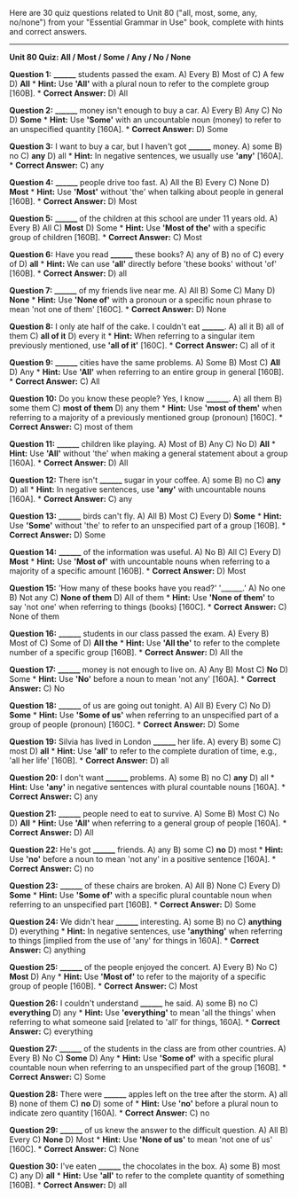 Here are 30 quiz questions related to Unit 80 ("all, most, some, any, no/none") from your "Essential Grammar in Use" book, complete with hints and correct answers.

---

**Unit 80 Quiz: All / Most / Some / Any / No / None**

**Question 1:** **______** students passed the exam.
A) Every
B) Most of
C) A few
D) **All**
    *   **Hint:** Use **'All'** with a plural noun to refer to the complete group [160B].
    *   **Correct Answer:** D) All

**Question 2:** **______** money isn't enough to buy a car.
A) Every
B) Any
C) No
D) **Some**
    *   **Hint:** Use **'Some'** with an uncountable noun (money) to refer to an unspecified quantity [160A].
    *   **Correct Answer:** D) Some

**Question 3:** I want to buy a car, but I haven't got **______** money.
A) some
B) no
C) **any**
D) all
    *   **Hint:** In negative sentences, we usually use **'any'** [160A].
    *   **Correct Answer:** C) any

**Question 4:** **______** people drive too fast.
A) All the
B) Every
C) None
D) **Most**
    *   **Hint:** Use **'Most'** without 'the' when talking about people in general [160B].
    *   **Correct Answer:** D) Most

**Question 5:** **______** of the children at this school are under 11 years old.
A) Every
B) All
C) **Most**
D) Some
    *   **Hint:** Use **'Most of the'** with a specific group of children [160B].
    *   **Correct Answer:** C) Most

**Question 6:** Have you read **______** these books?
A) any of
B) no of
C) every of
D) **all**
    *   **Hint:** We can use **'all'** directly before 'these books' without 'of' [160B].
    *   **Correct Answer:** D) all

**Question 7:** **______** of my friends live near me.
A) All
B) Some
C) Many
D) **None**
    *   **Hint:** Use **'None of'** with a pronoun or a specific noun phrase to mean 'not one of them' [160C].
    *   **Correct Answer:** D) None

**Question 8:** I only ate half of the cake. I couldn't eat **______**.
A) all it
B) all of them
C) **all of it**
D) every it
    *   **Hint:** When referring to a singular item previously mentioned, use **'all of it'** [160C].
    *   **Correct Answer:** C) all of it

**Question 9:** **______** cities have the same problems.
A) Some
B) Most
C) **All**
D) Any
    *   **Hint:** Use **'All'** when referring to an entire group in general [160B].
    *   **Correct Answer:** C) All

**Question 10:** Do you know these people? Yes, I know **______**.
A) all them
B) some them
C) **most of them**
D) any them
    *   **Hint:** Use **'most of them'** when referring to a majority of a previously mentioned group (pronoun) [160C].
    *   **Correct Answer:** C) most of them

**Question 11:** **______** children like playing.
A) Most of
B) Any
C) No
D) **All**
    *   **Hint:** Use **'All'** without 'the' when making a general statement about a group [160A].
    *   **Correct Answer:** D) All

**Question 12:** There isn't **______** sugar in your coffee.
A) some
B) no
C) **any**
D) all
    *   **Hint:** In negative sentences, use **'any'** with uncountable nouns [160A].
    *   **Correct Answer:** C) any

**Question 13:** **______** birds can't fly.
A) All
B) Most
C) Every
D) **Some**
    *   **Hint:** Use **'Some'** without 'the' to refer to an unspecified part of a group [160B].
    *   **Correct Answer:** D) Some

**Question 14:** **______** of the information was useful.
A) No
B) All
C) Every
D) **Most**
    *   **Hint:** Use **'Most of'** with uncountable nouns when referring to a majority of a specific amount [160B].
    *   **Correct Answer:** D) Most

**Question 15:** 'How many of these books have you read?' '______.'
A) No one
B) Not any
C) **None of them**
D) All of them
    *   **Hint:** Use **'None of them'** to say 'not one' when referring to things (books) [160C].
    *   **Correct Answer:** C) None of them

**Question 16:** **______** students in our class passed the exam.
A) Every
B) Most of
C) Some of
D) **All the**
    *   **Hint:** Use **'All the'** to refer to the complete number of a specific group [160B].
    *   **Correct Answer:** D) All the

**Question 17:** **______** money is not enough to live on.
A) Any
B) Most
C) **No**
D) Some
    *   **Hint:** Use **'No'** before a noun to mean 'not any' [160A].
    *   **Correct Answer:** C) No

**Question 18:** **______** of us are going out tonight.
A) All
B) Every
C) No
D) **Some**
    *   **Hint:** Use **'Some of us'** when referring to an unspecified part of a group of people (pronoun) [160C].
    *   **Correct Answer:** D) Some

**Question 19:** Silvia has lived in London **______** her life.
A) every
B) some
C) most
D) **all**
    *   **Hint:** Use **'all'** to refer to the complete duration of time, e.g., 'all her life' [160B].
    *   **Correct Answer:** D) all

**Question 20:** I don't want **______** problems.
A) some
B) no
C) **any**
D) all
    *   **Hint:** Use **'any'** in negative sentences with plural countable nouns [160A].
    *   **Correct Answer:** C) any

**Question 21:** **______** people need to eat to survive.
A) Some
B) Most
C) No
D) **All**
    *   **Hint:** Use **'All'** when referring to a general group of people [160A].
    *   **Correct Answer:** D) All

**Question 22:** He's got **______** friends.
A) any
B) some
C) **no**
D) most
    *   **Hint:** Use **'no'** before a noun to mean 'not any' in a positive sentence [160A].
    *   **Correct Answer:** C) no

**Question 23:** **______** of these chairs are broken.
A) All
B) None
C) Every
D) **Some**
    *   **Hint:** Use **'Some of'** with a specific plural countable noun when referring to an unspecified part [160B].
    *   **Correct Answer:** D) Some

**Question 24:** We didn't hear **______** interesting.
A) some
B) no
C) **anything**
D) everything
    *   **Hint:** In negative sentences, use **'anything'** when referring to things [implied from the use of 'any' for things in 160A].
    *   **Correct Answer:** C) anything

**Question 25:** **______** of the people enjoyed the concert.
A) Every
B) No
C) **Most**
D) Any
    *   **Hint:** Use **'Most of'** to refer to the majority of a specific group of people [160B].
    *   **Correct Answer:** C) Most

**Question 26:** I couldn't understand **______** he said.
A) some
B) no
C) **everything**
D) any
    *   **Hint:** Use **'everything'** to mean 'all the things' when referring to what someone said [related to 'all' for things, 160A].
    *   **Correct Answer:** C) everything

**Question 27:** **______** of the students in the class are from other countries.
A) Every
B) No
C) **Some**
D) Any
    *   **Hint:** Use **'Some of'** with a specific plural countable noun when referring to an unspecified part of the group [160B].
    *   **Correct Answer:** C) Some

**Question 28:** There were **______** apples left on the tree after the storm.
A) all
B) none of them
C) **no**
D) some of
    *   **Hint:** Use **'no'** before a plural noun to indicate zero quantity [160A].
    *   **Correct Answer:** C) no

**Question 29:** **______** of us knew the answer to the difficult question.
A) All
B) Every
C) **None**
D) Most
    *   **Hint:** Use **'None of us'** to mean 'not one of us' [160C].
    *   **Correct Answer:** C) None

**Question 30:** I've eaten **______** the chocolates in the box.
A) some
B) most
C) any
D) **all**
    *   **Hint:** Use **'all'** to refer to the complete quantity of something [160B].
    *   **Correct Answer:** D) all